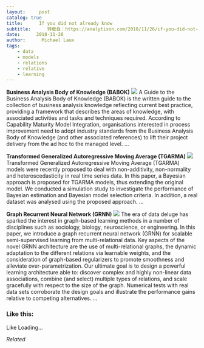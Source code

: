```yaml
---
layout:     post
catalog: true
title:      If you did not already know
subtitle:      转载自：https://analytixon.com/2018/11/26/if-you-did-not-already-know-557/
date:      2018-11-26
author:      Michael Laux
tags:
    - data
    - models
    - relations
    - relative
    - learning
---
```


**Business Analysis Body of Knowledge (BABOK)** ![](https://aboutdataanalytics.files.wordpress.com/2015/01/google.png?w=529)
A Guide to the Business Analysis Body of Knowledge (BABOK) is the written guide to the collection of business analysis knowledge reflecting current best practice, providing a framework that describes the areas of knowledge, with associated activities and tasks and techniques required. According to Capability Maturity Model Integration, organisations interested in process improvement need to adopt industry standards from the Business Analysis Body of Knowledge (and other associated references) to lift their project delivery from the ad hoc to the managed level. … 

**Transformed Generalized Autoregressive Moving Average (TGARMA)** ![](https://aboutdataanalytics.files.wordpress.com/2015/01/google.png?w=529)
Transformed Generalized Autoregressive Moving Average (TGARMA) models were recently proposed to deal with non-additivity, non-normality and heteroscedasticity in real time series data. In this paper, a Bayesian approach is proposed for TGARMA models, thus extending the original model. We conducted a simulation study to investigate the performance of Bayesian estimation and Bayesian model selection criteria. In addition, a real dataset was analysed using the proposed approach. … 

**Graph Recurrent Neural Network (GRNN)** ![](https://aboutdataanalytics.files.wordpress.com/2015/01/google.png?w=529)
The era of data deluge has sparked the interest in graph-based learning methods in a number of disciplines such as sociology, biology, neuroscience, or engineering. In this paper, we introduce a graph recurrent neural network (GRNN) for scalable semi-supervised learning from multi-relational data. Key aspects of the novel GRNN architecture are the use of multi-relational graphs, the dynamic adaptation to the different relations via learnable weights, and the consideration of graph-based regularizers to promote smoothness and alleviate over-parametrization. Our ultimate goal is to design a powerful learning architecture able to: discover complex and highly non-linear data associations, combine (and select) multiple types of relations, and scale gracefully with respect to the size of the graph. Numerical tests with real data sets corroborate the design goals and illustrate the performance gains relative to competing alternatives. … 





### Like this:

Like Loading...


*Related*

